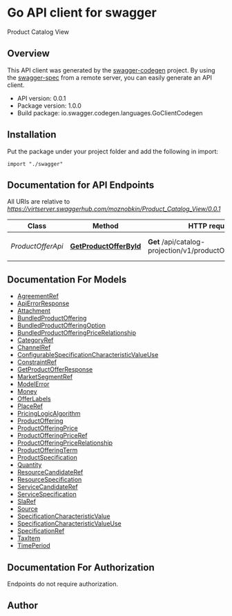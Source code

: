# Go API client for swagger

Product Catalog View

## Overview
This API client was generated by the [swagger-codegen](https://github.com/swagger-api/swagger-codegen) project.  By using the [swagger-spec](https://github.com/swagger-api/swagger-spec) from a remote server, you can easily generate an API client.

- API version: 0.0.1
- Package version: 1.0.0
- Build package: io.swagger.codegen.languages.GoClientCodegen

## Installation
Put the package under your project folder and add the following in import:
```golang
import "./swagger"
```

## Documentation for API Endpoints

All URIs are relative to *https://virtserver.swaggerhub.com/moznobkin/Product_Catalog_View/0.0.1*

Class | Method | HTTP request | Description
------------ | ------------- | ------------- | -------------
*ProductOfferApi* | [**GetProductOfferById**](docs/ProductOfferApi.md#getproductofferbyid) | **Get** /api/catalog-projection/v1/productOffering/{offerId} | Retrieves a ProductOffer by ID


## Documentation For Models

 - [AgreementRef](docs/AgreementRef.md)
 - [ApiErrorResponse](docs/ApiErrorResponse.md)
 - [Attachment](docs/Attachment.md)
 - [BundledProductOffering](docs/BundledProductOffering.md)
 - [BundledProductOfferingOption](docs/BundledProductOfferingOption.md)
 - [BundledProductOfferingPriceRelationship](docs/BundledProductOfferingPriceRelationship.md)
 - [CategoryRef](docs/CategoryRef.md)
 - [ChannelRef](docs/ChannelRef.md)
 - [ConfigurableSpecificationCharacteristicValueUse](docs/ConfigurableSpecificationCharacteristicValueUse.md)
 - [ConstraintRef](docs/ConstraintRef.md)
 - [GetProductOfferResponse](docs/GetProductOfferResponse.md)
 - [MarketSegmentRef](docs/MarketSegmentRef.md)
 - [ModelError](docs/ModelError.md)
 - [Money](docs/Money.md)
 - [OfferLabels](docs/OfferLabels.md)
 - [PlaceRef](docs/PlaceRef.md)
 - [PricingLogicAlgorithm](docs/PricingLogicAlgorithm.md)
 - [ProductOffering](docs/ProductOffering.md)
 - [ProductOfferingPrice](docs/ProductOfferingPrice.md)
 - [ProductOfferingPriceRef](docs/ProductOfferingPriceRef.md)
 - [ProductOfferingPriceRelationship](docs/ProductOfferingPriceRelationship.md)
 - [ProductOfferingTerm](docs/ProductOfferingTerm.md)
 - [ProductSpecification](docs/ProductSpecification.md)
 - [Quantity](docs/Quantity.md)
 - [ResourceCandidateRef](docs/ResourceCandidateRef.md)
 - [ResourceSpecification](docs/ResourceSpecification.md)
 - [ServiceCandidateRef](docs/ServiceCandidateRef.md)
 - [ServiceSpecification](docs/ServiceSpecification.md)
 - [SlaRef](docs/SlaRef.md)
 - [Source](docs/Source.md)
 - [SpecificationCharacteristicValue](docs/SpecificationCharacteristicValue.md)
 - [SpecificationCharacteristicValueUse](docs/SpecificationCharacteristicValueUse.md)
 - [SpecificationRef](docs/SpecificationRef.md)
 - [TaxItem](docs/TaxItem.md)
 - [TimePeriod](docs/TimePeriod.md)


## Documentation For Authorization
 Endpoints do not require authorization.


## Author



